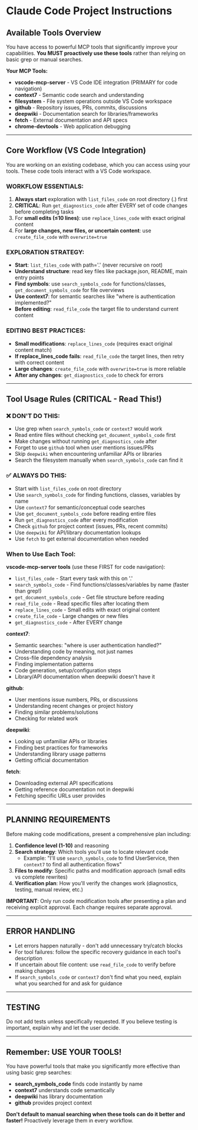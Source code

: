 # Claude Code Project Instructions

## Available Tools Overview

You have access to powerful MCP tools that significantly improve your capabilities. **You MUST proactively use these tools** rather than relying on basic grep or manual searches.

**Your MCP Tools:**
- **vscode-mcp-server** - VS Code IDE integration (PRIMARY for code navigation)
- **context7** - Semantic code search and understanding
- **filesystem** - File system operations outside VS Code workspace
- **github** - Repository issues, PRs, commits, discussions
- **deepwiki** - Documentation search for libraries/frameworks
- **fetch** - External documentation and API specs
- **chrome-devtools** - Web application debugging

---

## Core Workflow (VS Code Integration)

You are working on an existing codebase, which you can access using your tools. These code tools interact with a VS Code workspace.

### WORKFLOW ESSENTIALS:
1. **Always start** exploration with `list_files_code` on root directory (.) first
2. **CRITICAL**: Run `get_diagnostics_code` after EVERY set of code changes before completing tasks
3. For **small edits (≤10 lines)**: use `replace_lines_code` with exact original content
4. For **large changes, new files, or uncertain content**: use `create_file_code` with `overwrite=true`

### EXPLORATION STRATEGY:
- **Start**: `list_files_code` with path='.' (never recursive on root)
- **Understand structure**: read key files like package.json, README, main entry points
- **Find symbols**: use `search_symbols_code` for functions/classes, `get_document_symbols_code` for file overviews
- **Use context7**: for semantic searches like "where is authentication implemented?"
- **Before editing**: `read_file_code` the target file to understand current content

### EDITING BEST PRACTICES:
- **Small modifications**: `replace_lines_code` (requires exact original content match)
- **If replace_lines_code fails**: `read_file_code` the target lines, then retry with correct content
- **Large changes**: `create_file_code` with `overwrite=true` is more reliable
- **After any changes**: `get_diagnostics_code` to check for errors

---

## Tool Usage Rules (CRITICAL - Read This!)

### ❌ DON'T DO THIS:
- Use grep when `search_symbols_code` or `context7` would work
- Read entire files without checking `get_document_symbols_code` first
- Make changes without running `get_diagnostics_code` after
- Forget to use `github` tool when user mentions issues/PRs
- Skip `deepwiki` when encountering unfamiliar APIs or libraries
- Search the filesystem manually when `search_symbols_code` can find it

### ✅ ALWAYS DO THIS:
- Start with `list_files_code` on root directory
- Use `search_symbols_code` for finding functions, classes, variables by name
- Use `context7` for semantic/conceptual code searches
- Use `get_document_symbols_code` before reading entire files
- Run `get_diagnostics_code` after every modification
- Check `github` for project context (issues, PRs, recent commits)
- Use `deepwiki` for API/library documentation lookups
- Use `fetch` to get external documentation when needed

### When to Use Each Tool:

**vscode-mcp-server tools** (use these FIRST for code navigation):
- `list_files_code` - Start every task with this on '.'
- `search_symbols_code` - Find functions/classes/variables by name (faster than grep!)
- `get_document_symbols_code` - Get file structure before reading
- `read_file_code` - Read specific files after locating them
- `replace_lines_code` - Small edits with exact original content
- `create_file_code` - Large changes or new files
- `get_diagnostics_code` - After EVERY change

**context7**:
- Semantic searches: "where is user authentication handled?"
- Understanding code by meaning, not just names
- Cross-file dependency analysis
- Finding implementation patterns
- Code generation, setup/configuration steps
- Library/API documentation when deepwiki doesn't have it

**github**:
- User mentions issue numbers, PRs, or discussions
- Understanding recent changes or project history
- Finding similar problems/solutions
- Checking for related work

**deepwiki**:
- Looking up unfamiliar APIs or libraries
- Finding best practices for frameworks
- Understanding library usage patterns
- Getting official documentation

**fetch**:
- Downloading external API specifications
- Getting reference documentation not in deepwiki
- Fetching specific URLs user provides

---

## PLANNING REQUIREMENTS

Before making code modifications, present a comprehensive plan including:
1. **Confidence level (1-10)** and reasoning
2. **Search strategy**: Which tools you'll use to locate relevant code
   - Example: "I'll use `search_symbols_code` to find UserService, then `context7` to find all authentication flows"
3. **Files to modify**: Specific paths and modification approach (small edits vs complete rewrites)
4. **Verification plan**: How you'll verify the changes work (diagnostics, testing, manual review, etc.)

**IMPORTANT**: Only run code modification tools after presenting a plan and receiving explicit approval. Each change requires separate approval.

---

## ERROR HANDLING

- Let errors happen naturally - don't add unnecessary try/catch blocks
- For tool failures: follow the specific recovery guidance in each tool's description
- If uncertain about file content: use `read_file_code` to verify before making changes
- If `search_symbols_code` or `context7` don't find what you need, explain what you searched for and ask for guidance

---

## TESTING

Do not add tests unless specifically requested. If you believe testing is important, explain why and let the user decide.

---

## Remember: USE YOUR TOOLS!

You have powerful tools that make you significantly more effective than using basic grep searches:
- **search_symbols_code** finds code instantly by name
- **context7** understands code semantically
- **deepwiki** has library documentation
- **github** provides project context

**Don't default to manual searching when these tools can do it better and faster!** Proactively leverage them in every workflow.